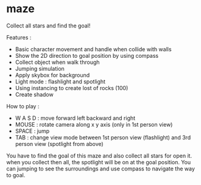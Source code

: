 # maze

Collect all stars and find the goal!

Features :
  - Basic character movement and handle when collide with walls
  - Show the 2D direction to goal position by using compass 
  - Collect object when walk through
  - Jumping simulation
  - Apply skybox for background
  - Light mode : flashlight and spotlight
  - Using instancing to create lost of rocks (100)
  - Create shadow 
  
How to play :
  - W A S D : move forward left backward and right
  - MOUSE : rotate camera along x y axis (only in 1st person view)
  - SPACE : jump 
  - TAB : change view mode between 1st person view (flashlight)  and 3rd person view (spotlight from above)
  
  You have to find the goal of this maze and also collect all stars for open it. when you collect then all, the spotlight will be on at the goal position.
  You can jumping to see the surroundings and use compass to navigate the way to goal.  
  
  
